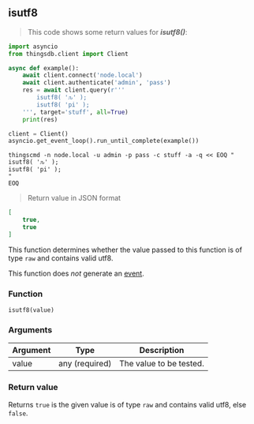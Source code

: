 ## isutf8

> This code shows some return values for ***isutf8()***:

```python
import asyncio
from thingsdb.client import Client

async def example():
    await client.connect('node.local')
    await client.authenticate('admin', 'pass')
    res = await client.query(r'''
        isutf8( 'ԉ' );
        isutf8( 'pi' );
    ''', target='stuff', all=True)
    print(res)

client = Client()
asyncio.get_event_loop().run_until_complete(example())
```

```shell
thingscmd -n node.local -u admin -p pass -c stuff -a -q << EOQ "
isutf8( 'ԉ' );
isutf8( 'pi' );
"
EOQ
```

> Return value in JSON format

```json
[
    true,
    true
]
```

This function determines whether the value passed to this function is of
type `raw` and contains valid utf8.

This function does *not* generate an [event](#events).

### Function
`isutf8(value)`

### Arguments
Argument | Type | Description
-------- | ---- | -----------
value | any (required) | The value to be tested.

### Return value
Returns `true` is the given value is of type `raw` and contains valid utf8, else `false`.
